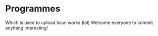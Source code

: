 # Programmes
Which is used to upload local works.(lol)
Welcome everyone to commit anything interesting!
